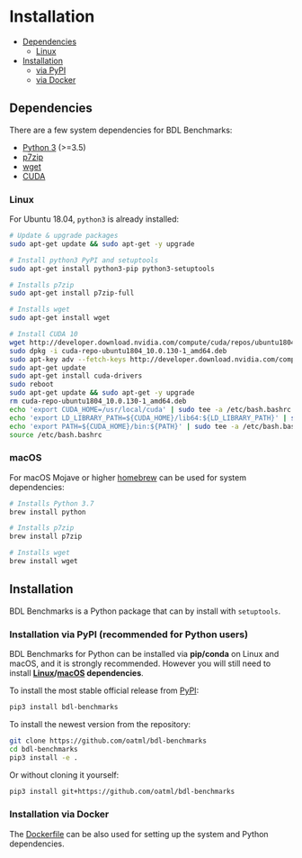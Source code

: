 # Installation

* [Dependencies](#dependencies)
  - [Linux](#dependencies_linux)
* [Installation](#installation)
  - [via PyPI](#installation_pypi)
  - [via Docker](#installation_docker)

## <a name="dependencies"></a> Dependencies

There are a few system dependencies for BDL Benchmarks:

* [Python 3](https://www.python.org/) (>=3.5)
* [p7zip](http://p7zip.sourceforge.net/)
* [wget](https://www.gnu.org/software/wget/)
* [CUDA](https://www.nvidia.co.uk/)

### <a name="dependencies_linux"></a> Linux

For Ubuntu 18.04, `python3` is already installed:

```bash
# Update & upgrade packages
sudo apt-get update && sudo apt-get -y upgrade

# Install python3 PyPI and setuptools
sudo apt-get install python3-pip python3-setuptools

# Installs p7zip
sudo apt-get install p7zip-full

# Installs wget
sudo apt-get install wget

# Install CUDA 10
wget http://developer.download.nvidia.com/compute/cuda/repos/ubuntu1804/x86_64/cuda-repo-ubuntu1804_10.0.130-1_amd64.deb
sudo dpkg -i cuda-repo-ubuntu1804_10.0.130-1_amd64.deb
sudo apt-key adv --fetch-keys http://developer.download.nvidia.com/compute/cuda/repos/ubuntu1804/x86_64/7fa2af80.pub
sudo apt-get update
sudo apt-get install cuda-drivers
sudo reboot
sudo apt-get update && sudo apt-get -y upgrade
rm cuda-repo-ubuntu1804_10.0.130-1_amd64.deb
echo 'export CUDA_HOME=/usr/local/cuda' | sudo tee -a /etc/bash.bashrc
echo 'export LD_LIBRARY_PATH=${CUDA_HOME}/lib64:${LD_LIBRARY_PATH}' | sudo tee -a /etc/bash.bashrc
echo 'export PATH=${CUDA_HOME}/bin:${PATH}' | sudo tee -a /etc/bash.bashrc
source /etc/bash.bashrc
```

### <a name="dependencies_macos"></a> macOS

For macOS Mojave or higher [homebrew](https://brew.sh/) can be used for system dependencies:

```bash
# Installs Python 3.7
brew install python

# Installs p7zip
brew install p7zip

# Installs wget
brew install wget
```

## <a name="installation"></a> Installation

BDL Benchmarks is a Python package that can by install with `setuptools`.

### <a name="installation_pypi"></a> Installation via PyPI (recommended for Python users)

BDL Benchmarks for Python can be installed via **pip/conda** on Linux and macOS, and it is strongly recommended.
However you will still need to install **[Linux](#dependencies_linux)/[macOS](#dependencies_macos) dependencies**.

To install the most stable official release from [PyPI](https://pypi.org/):

```bash
pip3 install bdl-benchmarks
```

To install the newest version from the repository:

```bash
git clone https://github.com/oatml/bdl-benchmarks
cd bdl-benchmarks
pip3 install -e .
```

Or without cloning it yourself:

```bash
pip3 install git+https://github.com/oatml/bdl-benchmarks
```

### <a name="installation_docker"></a> Installation via Docker

The [Dockerfile](../docker/min.Dockerfile) can be also used for setting up the system and Python dependencies.